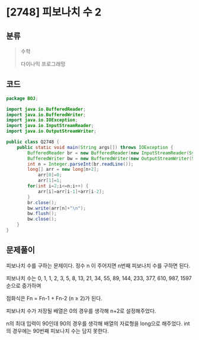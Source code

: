 # [2748] 피보나치 수 2

## 분류
> 수학
>
> 다이나믹 프로그래밍

## 코드
```java
package BOJ;

import java.io.BufferedReader;
import java.io.BufferedWriter;
import java.io.IOException;
import java.io.InputStreamReader;
import java.io.OutputStreamWriter;

public class Q2748 {
	public static void main(String args[]) throws IOException {
		BufferedReader br = new BufferedReader(new InputStreamReader(System.in));
		BufferedWriter bw = new BufferedWriter(new OutputStreamWriter(System.out));
		int n = Integer.parseInt(br.readLine());
		long[] arr = new long[n+2];
			arr[0]=0;
			arr[1]=1;
		for(int i=2;i<=n;i++) {
			arr[i]=arr[i-1]+arr[i-2];
		}
		br.close();
		bw.write(arr[n]+"\n");
		bw.flush();
		bw.close();
	}
}

```

## 문제풀이

피보나치 수를 구하는 문제이다. 정수 n 이 주어지면 n번째 피보나치 수를 구하면 된다.

피보나치 수는 0, 1, 1, 2, 3, 5, 8, 13, 21, 34, 55, 89, 144, 233, 377, 610, 987, 1597 순으로 증가하며 

점화식은  Fn = Fn-1 + Fn-2 (n ≥ 2)가 된다.

피보나치 수가 저장될 배열은 0의 경우를 생각해 n+2로 설정해주었다.

n의 최대 입력이 90인데 90의 경우를 생각해 배열의 자료형을 long으로 해주었다. int의 경우에는 90번째 피보나치 수는 담지 못한다.